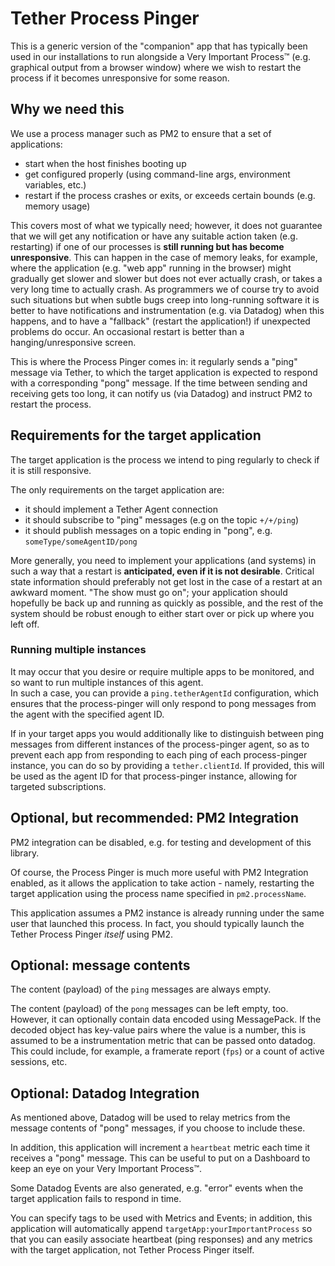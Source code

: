 # Tether Process Pinger

This is a generic version of the "companion" app that has typically been used in our installations to run alongside a Very Important Process™️ (e.g. graphical output from a browser window) where we wish to restart the process if it becomes unresponsive for some reason.

## Why we need this

We use a process manager such as PM2 to ensure that a set of applications:

- start when the host finishes booting up
- get configured properly (using command-line args, environment variables, etc.)
- restart if the process crashes or exits, or exceeds certain bounds (e.g. memory usage)

This covers most of what we typically need; however, it does not guarantee that we will get any notification or have any suitable action taken (e.g. restarting) if one of our processes is **still running but has become unresponsive**. This can happen in the case of memory leaks, for example, where the application (e.g. "web app" running in the browser) might gradually get slower and slower but does not ever actually crash, or takes a very long time to actually crash. As programmers we of course try to avoid such situations but when subtle bugs creep into long-running software it is better to have notifications and instrumentation (e.g. via Datadog) when this happens, and to have a "fallback" (restart the application!) if unexpected problems do occur. An occasional restart is better than a hanging/unresponsive screen.

This is where the Process Pinger comes in: it regularly sends a "ping" message via Tether, to which the target application is expected to respond with a corresponding "pong" message. If the time between sending and receiving gets too long, it can notify us (via Datadog) and instruct PM2 to restart the process.

## Requirements for the target application

The target application is the process we intend to ping regularly to check if it is still responsive.

The only requirements on the target application are:

- it should implement a Tether Agent connection
- it should subscribe to "ping" messages (e.g on the topic `+/+/ping`)
- it should publish messages on a topic ending in "pong", e.g. `someType/someAgentID/pong`

More generally, you need to implement your applications (and systems) in such a way that a restart is **anticipated, even if it is not desirable**. Critical state information should preferably not get lost in the case of a restart at an awkward moment. "The show must go on"; your application should hopefully be back up and running as quickly as possible, and the rest of the system should be robust enough to either start over or pick up where you left off.

### Running multiple instances

It may occur that you desire or require multiple apps to be monitored, and so want to run multiple instances of this agent.  
In such a case, you can provide a `ping.tetherAgentId` configuration, which ensures that the process-pinger will only respond to pong messages from the agent with the specified agent ID.

If in your target apps you would additionally like to distinguish between ping messages from different instances of the process-pinger agent, so as to prevent each app from responding to each ping of each process-pinger instance, you can do so by providing a `tether.clientId`. If provided, this will be used as the agent ID for that process-pinger instance, allowing for targeted subscriptions.

## Optional, but recommended: PM2 Integration

PM2 integration can be disabled, e.g. for testing and development of this library.

Of course, the Process Pinger is much more useful with PM2 Integration enabled, as it allows the application to take action - namely, restarting the target application using the process name specified in `pm2.processName`.

This application assumes a PM2 instance is already running under the same user that launched this process. In fact, you should typically launch the Tether Process Pinger _itself_ using PM2.

## Optional: message contents

The content (payload) of the `ping` messages are always empty.

The content (payload) of the `pong` messages can be left empty, too. However, it can optionally contain data encoded using MessagePack. If the decoded object has key-value pairs where the value is a number, this is assumed to be a instrumentation metric that can be passed onto datadog. This could include, for example, a framerate report (`fps`) or a count of active sessions, etc.

## Optional: Datadog Integration

As mentioned above, Datadog will be used to relay metrics from the message contents of "pong" messages, if you choose to include these.

In addition, this application will increment a `heartbeat` metric each time it receives a "pong" message. This can be useful to put on a Dashboard to keep an eye on your Very Important Process™️.

Some Datadog Events are also generated, e.g. "error" events when the target application fails to respond in time.

You can specify tags to be used with Metrics and Events; in addition, this application will automatically append `targetApp:yourImportantProcess` so that you can easily associate heartbeat (ping responses) and any metrics with the target application, not Tether Process Pinger itself.
